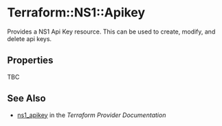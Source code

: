 # Terraform::NS1::Apikey

Provides a NS1 Api Key resource. This can be used to create, modify, and delete api keys.

## Properties

TBC

## See Also

* [ns1_apikey](https://www.terraform.io/docs/providers/ns1/r/apikey.html) in the _Terraform Provider Documentation_